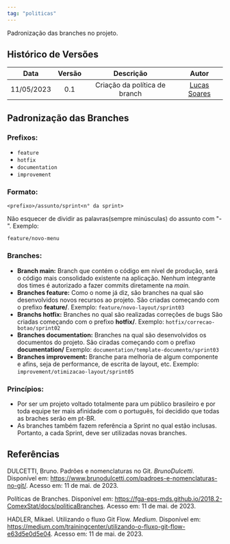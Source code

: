 ```yaml
---
tag: "politicas"
---
```

Padronização das branches no projeto. 

## Histórico de Versões


| Data       | Versão | Descrição                      | Autor             |
| :--------: | :----: | :----------:                   | :---------------: |
| 11/05/2023 |  0.1   | Criação da política de branch | [Lucas Soares](https://github.com/soaresrlucas)|


## Padronização das Branches

### Prefixos:
- ```feature```
- ```hotfix```
- ```documentation```
- ```improvement```

### Formato:
```
<prefixo>/assunto/sprint<n° da sprint>
```

Não esquecer de dividir as palavras(sempre minúsculas) do assunto com "-".
Exemplo: 
```
feature/novo-menu
```

### Branches:

- **Branch main:** Branch que contém o código em nível de produção, será o código mais consolidado existente na aplicação. Nenhum integrante dos times é autorizado a fazer commits diretamente na *main.*
- **Branches feature:** Como o nome já diz, são branches na qual são desenvolvidos novos recursos ao projeto. São criadas começando com o prefixo **feature/**.
Exemplo: ```feature/novo-layout/sprint03```
- **Branchs hotfix:** Branches no qual são realizadas correções de bugs São criadas começando com o prefixo **hotfix/**.
Exemplo: ```hotfix/correcao-botao/sprint02```
- **Branches documentation:** Branches na qual são desenvolvidos os documentos do projeto. São ciradas começando com o prefixo **documentation/**
Exemplo: ```documentation/template-documento/sprint03```
- **Branches improvement:** Branche para melhoria de algum componente e afins, seja de performance, de escrita de layout, etc. Exemplo: ```improvement/otimizacao-layout/sprint05```

### Princípios:
- Por ser um projeto voltado totalmente para um público brasileiro e por toda equipe ter mais afinidade com o português, foi decidido que todas as braches serão em pt-BR.
- As branches também fazem referência a Sprint no qual estão inclusas. Portanto, a cada Sprint, deve ser utilizadas novas branches.

## Referências

DULCETTI, Bruno. Padrões e nomenclaturas no Git. *BrunoDulcetti*. Disponível em: <https://www.brunodulcetti.com/padroes-e-nomenclaturas-no-git/>. Acesso em: 11 de mai. de 2023.

Políticas de Branches. Disponível em: <https://fga-eps-mds.github.io/2018.2-ComexStat/docs/politicaBranches>. Acesso em: 11 de mai. de 2023.

HADLER, Mikael. Utilizando o fluxo Git Flow. *Medium*. Disponível em: <https://medium.com/trainingcenter/utilizando-o-fluxo-git-flow-e63d5e0d5e04>. Acesso em: 11 de mai. de 2023.